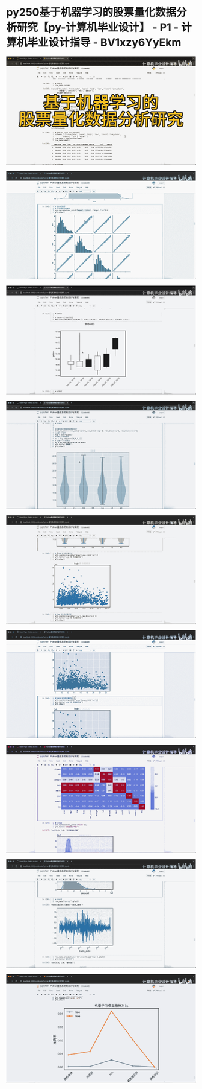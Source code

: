 # py250基于机器学习的股票量化数据分析研究【py-计算机毕业设计】 - P1 - 计算机毕业设计指导 - BV1xzy6YyEkm

![](img/5ef670d2f21af8a4a9a5d7f6b19d74fe_0.png)

![](img/5ef670d2f21af8a4a9a5d7f6b19d74fe_1.png)

![](img/5ef670d2f21af8a4a9a5d7f6b19d74fe_2.png)

![](img/5ef670d2f21af8a4a9a5d7f6b19d74fe_3.png)

![](img/5ef670d2f21af8a4a9a5d7f6b19d74fe_4.png)

![](img/5ef670d2f21af8a4a9a5d7f6b19d74fe_5.png)

![](img/5ef670d2f21af8a4a9a5d7f6b19d74fe_6.png)

![](img/5ef670d2f21af8a4a9a5d7f6b19d74fe_7.png)

![](img/5ef670d2f21af8a4a9a5d7f6b19d74fe_8.png)